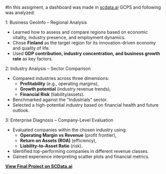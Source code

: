 #In this assigment, a dashboard was made in [scdata.ai](https://www.scdata.ai/) GCPS and following was analyzed:

1: Business GeoInfo – Regional Analysis
- Learned how to assess and compare regions based on economic vitality, industry presence, and employment dynamics.
- Chose **Finland** as the target region for its innovation-driven economy and quality of life.
- Used **GDP contribution, industry concentration, and business growth rate** as key factors.

2: Industry Analysis – Sector Comparison
- Compared industries across three dimensions:
  - **Profitability** (e.g., operating margins),
  - **Growth potential** (industry revenue trends),
  - **Financial Risk** (liability/assets).
- Benchmarked against the "Industrials" sector.
- Selected a high-potential industry based on financial health and future outlook.

3: Enterprise Diagnosis – Company-Level Evaluation
- Evaluated companies within the chosen industry using:
  - **Operating Margin vs Revenue** (profit frontier),
  - **Return on Assets (ROA)** (efficiency),
  - **Liability-to-Asset Ratio** (risk).
- Identified top-performing companies in different revenue classes.
- Gained experience interpreting scatter plots and financial metrics.


[**View Final Project on SCData.ai**](https://www.scdata.ai/project/56255)
